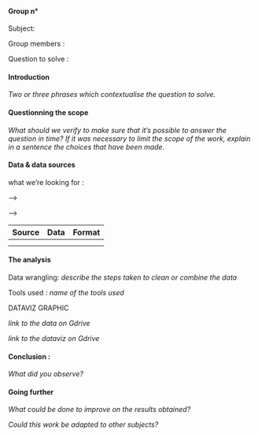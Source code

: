 #### Group n°

Subject:

Group members : 

Question to solve :

#### Introduction

*Two or three phrases which contextualise the question to solve.*

#### Questionning the scope

*What should we verify to make sure that it’s possible to answer the question in time?
If it was necessary to limit the scope of the work, explain in a sentence the choices that have been made.*

#### Data & data sources

what we’re looking for :

-->

--> 

| Source  | Data | Format |
| ----- | ----- | ----- |
|   |   |  |
|   |   |  |


#### The analysis

Data wrangling: *describe the steps taken to clean or combine the data*

Tools used : *name of the tools used*

DATAVIZ GRAPHIC

*link to the data on Gdrive*

*link to the dataviz on Gdrive*


#### Conclusion : 

*What did you observe?*

#### Going further

*What could be done to improve on the results obtained?*

*Could this work be adapted to other subjects?*
